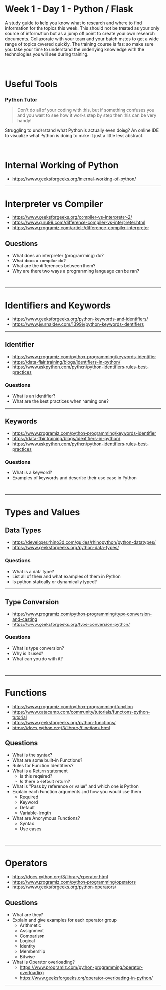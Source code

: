 # Week 1 - Day 1 - Python / Flask
A study guide to help you know what to research and where to find information for the topics this week. This should not be treated as your only source of information but as a jump off point to create your own research documents. Collaborate with your team and your batch mates to get a wide range of topics covered quickly. The training course is fast so make sure you take your time to understand the underlying knowledge with the technologies you will see during training.

<br>

# Useful Tools

### [Python Tutor](https://pythontutor.com/visualize.html#mode=edit)

> Don't do all of your coding with this, but if something confuses you and you want to see how it works step by step then this can be very handy!

Struggling to understand what Python is actually even doing? An online IDE to visualize what Python is doing to make it just a little less abstract.


<br>


# Internal Working of Python
- https://www.geeksforgeeks.org/internal-working-of-python/

---
# Interpreter vs Compiler
- https://www.geeksforgeeks.org/compiler-vs-interpreter-2/
- https://www.guru99.com/difference-compiler-vs-interpreter.html
- https://www.programiz.com/article/difference-compiler-interpreter

## Questions
- What does an interpreter (programming) do?
- What does a compiler do?
- What are the differences between them?
- Why are there two ways a programming language can be ran?

<br>

---
# Identifiers and Keywords
- https://www.geeksforgeeks.org/python-keywords-and-identifiers/
- https://www.journaldev.com/13996/python-keywords-identifiers

---
## Identifier
- https://www.programiz.com/python-programming/keywords-identifier
- https://data-flair.training/blogs/identifiers-in-python/
- https://www.askpython.com/python/python-identifiers-rules-best-practices

### Questions
- What is an identifier?
- What are the best practices when naming one?

---
## Keywords
- https://www.programiz.com/python-programming/keywords-identifier
- https://data-flair.training/blogs/identifiers-in-python/
- https://www.askpython.com/python/python-identifiers-rules-best-practices

### Questions
- What is a keyword?
- Examples of keywords and describe their use case in Python

<br>

---
# Types and Values
## Data Types
- https://developer.rhino3d.com/guides/rhinopython/python-datatypes/
- https://www.geeksforgeeks.org/python-data-types/

### Questions
- What is a data type?
- List all of them and what examples of them in Python
- Is python statically or dynamically typed?

---
## Type Conversion
- https://www.programiz.com/python-programming/type-conversion-and-casting
- https://www.geeksforgeeks.org/type-conversion-python/

### Questions
- What is type conversion?
- Why is it used?
- What can you do with it?

<br>

---
# Functions
- https://www.programiz.com/python-programming/function
- https://www.datacamp.com/community/tutorials/functions-python-tutorial
- https://www.geeksforgeeks.org/python-functions/
- https://docs.python.org/3/library/functions.html

## Questions
- What is the syntax?
- What are some built-in Functions?
- Rules for Function Identifiers?
- What is a Return statement
  - Is this required?
  - Is there a default return?
- What is "Pass by reference or value" and which one is Python
- Explain each Function arguments and how you would use them
  - Required
  - Keyword
  - Default
  - Variable-length
- What are Anonymous Functions?
  - Syntax
  - Use cases


<br>

---
# Operators
- https://docs.python.org/3/library/operator.html
- https://www.programiz.com/python-programming/operators
- https://www.geeksforgeeks.org/python-operators/

## Questions
- What are they?
- Explain and give examples for each operator group
  - Arithmetic 
  - Assignment 
  - Comparison
  - Logical
  - Identity
  - Membership
  - Bitwise
- What is Operator overloading?
  - https://www.programiz.com/python-programming/operator-overloading
  - https://www.geeksforgeeks.org/operator-overloading-in-python/

---